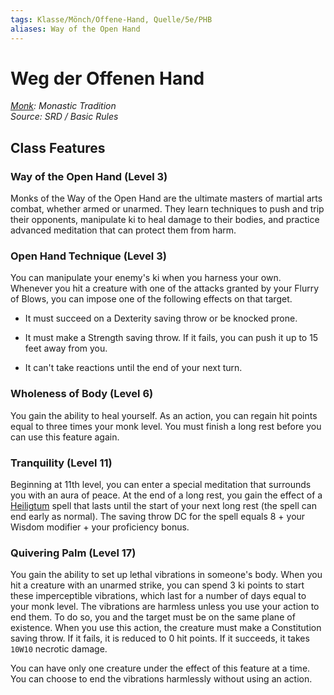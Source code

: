 ```yaml
---
tags: Klasse/Mönch/Offene-Hand, Quelle/5e/PHB
aliases: Way of the Open Hand
---
```

Weg der Offenen Hand
====================

[_Monk_](../Mönch.md)_: Monastic Tradition_  
_Source: SRD / Basic Rules_

Class Features
--------------

### Way of the Open Hand (Level 3)

Monks of the Way of the Open Hand are the ultimate masters of martial arts combat, whether armed or unarmed. They learn techniques to push and trip their opponents, manipulate ki to heal damage to their bodies, and practice advanced meditation that can protect them from harm.

### Open Hand Technique (Level 3)

You can manipulate your enemy's ki when you harness your own. Whenever you hit a creature with one of the attacks granted by your Flurry of Blows, you can impose one of the following effects on that target.

*   It must succeed on a Dexterity saving throw or be knocked prone.
    
*   It must make a Strength saving throw. If it fails, you can push it up to 15 feet away from you.
    
*   It can't take reactions until the end of your next turn.
    

### Wholeness of Body (Level 6)

You gain the ability to heal yourself. As an action, you can regain hit points equal to three times your monk level. You must finish a long rest before you can use this feature again.

### Tranquility (Level 11)

Beginning at 11th level, you can enter a special meditation that surrounds you with an aura of peace. At the end of a long rest, you gain the effect of a [Heiligtum](../../../Zauber/Heiligtum.md) spell that lasts until the start of your next long rest (the spell can end early as normal). The saving throw DC for the spell equals 8 + your Wisdom modifier + your proficiency bonus.

### Quivering Palm (Level 17)

You gain the ability to set up lethal vibrations in someone's body. When you hit a creature with an unarmed strike, you can spend 3 ki points to start these imperceptible vibrations, which last for a number of days equal to your monk level. The vibrations are harmless unless you use your action to end them. To do so, you and the target must be on the same plane of existence. When you use this action, the creature must make a Constitution saving throw. If it fails, it is reduced to 0 hit points. If it succeeds, it takes `10W10` necrotic damage.

You can have only one creature under the effect of this feature at a time. You can choose to end the vibrations harmlessly without using an action.